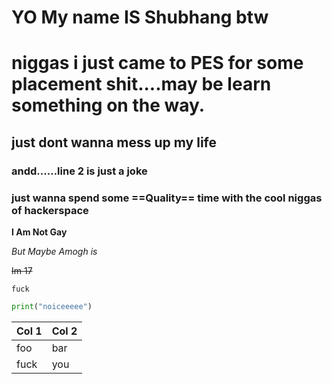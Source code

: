 # <H1 align center="Who am I?"></H1>

# YO My name IS Shubhang btw

# niggas i just came to PES for some placement shit....may be learn something on the way.


## just dont wanna mess up my life
### andd......line 2 is just a joke

### just wanna spend some ==Quality== time with the cool niggas of hackerspace

**I Am Not Gay**

*But Maybe Amogh is*

~~Im 17~~

`fuck`

```python
print("noiceeeee")
```

Col 1 | Col 2
----- | -----
foo   |  bar
fuck  | you
